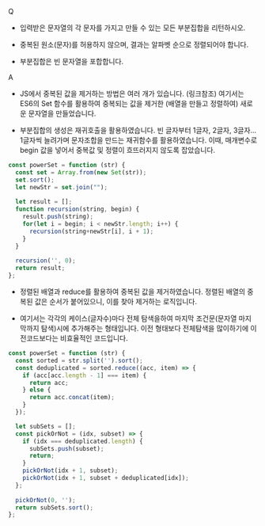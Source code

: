 Q
 - 입력받은 문자열의 각 문자를 가지고 만들 수 있는 모든 부분집합을 리턴하시오.

 - 중복된 원소(문자)를 허용하지 않으며, 결과는 알파벳 순으로 정렬되어야 합니다.

 - 부분집합은 빈 문자열을 포합합니다.

 

A
 - JS에서 중복된 값을 제거하는 방법은 여러 개가 있습니다. (링크참조) 여기서는 ES6의 Set 함수를 활용하여 중복되는 값을 제거한 (배열을 만들고 정렬하여) 새로운 문자열을 만들었습니다.

 - 부분집합의 생성은 재귀호출을 활용하였습니다. 빈 글자부터 1글자, 2글자, 3글자... 1글자씩 늘려가며 문자조합을 만드는 재귀함수를 활용하였습니다. 이때, 매개변수로 begin 값을 넣어서 중복값 및 정렬이 흐뜨러지지 않도록 잡았습니다.

```js
const powerSet = function (str) {
  const set = Array.from(new Set(str));
  set.sort();
  let newStr = set.join("");
  
  let result = [];
  function recursion(string, begin) {
    result.push(string);
    for(let i = begin; i < newStr.length; i++) {
      recursion(string+newStr[i], i + 1);
    }
  }
  
  recursion('', 0);
  return result;
};
```

 - 정렬된 배열과 reduce를 활용하여 중복된 값을 제거하였습니다. 정렬된 배열의 중복된 값은 순서가 붙어있으니, 이를 찾아 제거하는 로직입니다.

 - 여기서는 각각의 케이스(글자수)마다 전체 탐색을하여 마지막 조건문(문자열 마지막까지 탐색)시에 추가해주는 형태입니다. 이전 형태보다 전체탐색을 많이하기에 이전코드보다는 비효율적인 코드입니다.

```js
const powerSet = function (str) {
  const sorted = str.split('').sort();
  const deduplicated = sorted.reduce((acc, item) => {
    if (acc[acc.length - 1] === item) {
      return acc;
    } else {
      return acc.concat(item);
    }
  });

  let subSets = [];
  const pickOrNot = (idx, subset) => {
    if (idx === deduplicated.length) {
      subSets.push(subset);
      return;
    }
    pickOrNot(idx + 1, subset);
    pickOrNot(idx + 1, subset + deduplicated[idx]);
  };
  
  pickOrNot(0, '');
  return subSets.sort();
};
```
